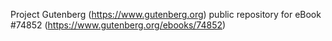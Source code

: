 Project Gutenberg (https://www.gutenberg.org) public repository for
eBook #74852 (https://www.gutenberg.org/ebooks/74852)
